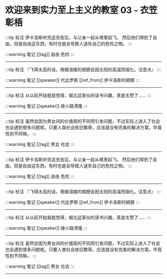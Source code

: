 # 欢迎来到实力至上主义的教室 03 - 衣笠彰梧

:::tip 标注
伊卡洛斯听完这忠告后，与父亲一起从塔里起飞。
然后他们得到了自由。但是自由这东西，有时也是会导致人迷失自己的危险之物。
:::

:::warning 笔记
[[tag]] 自由 危险
:::

---

:::tip 标注
『飞得太高的话，用蜡溶接的翅膀会因太阳的高温而熔化。注意点』
:::

:::warning 笔记
[[speaker]] 代达罗斯
[[ref_from]] 伊卡洛斯的翅膀
:::

---

:::tip 标注
从以前开始我就觉得，堀北这家伙的读书兴趣，真是太赞了……
:::

:::warning 笔记
[[speaker]] 绫小路清隆
:::

---

:::tip 标注
虽然会因为男女间的价值观的不同而引发问题，不过实际上进入了社会也会遇到很多问题呢。只要人类社会依旧繁荣，应该就没有完美的解决方案。毕竟性别不同嘛。
:::

:::warning 笔记
[[tag]] 男女 社会
:::

---

:::tip 标注
伊卡洛斯听完这忠告后，与父亲一起从塔里起飞。
然后他们得到了自由。但是自由这东西，有时也是会导致人迷失自己的危险之物。
:::

:::warning 笔记
[[tag]] 自由 危险
:::

---

:::tip 标注
『飞得太高的话，用蜡溶接的翅膀会因太阳的高温而熔化。注意点』
:::

:::warning 笔记
[[speaker]] 代达罗斯
[[ref_from]] 伊卡洛斯的翅膀
:::

---

:::tip 标注
从以前开始我就觉得，堀北这家伙的读书兴趣，真是太赞了……
:::

:::warning 笔记
[[speaker]] 绫小路清隆
:::

---

:::tip 标注
虽然会因为男女间的价值观的不同而引发问题，不过实际上进入了社会也会遇到很多问题呢。只要人类社会依旧繁荣，应该就没有完美的解决方案。毕竟性别不同嘛。
:::

:::warning 笔记
[[tag]] 男女 社会
:::

---

